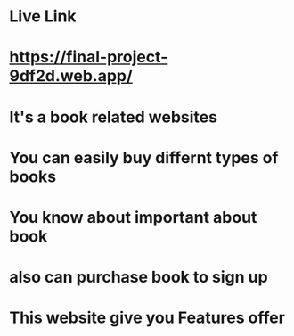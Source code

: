 # Live Link #
# https://final-project-9df2d.web.app/ #

# It's a book related websites  #
# You can easily buy differnt types of books #
# You know about important about book  #
# also can purchase book to sign up #
# This website give you Features offer #


